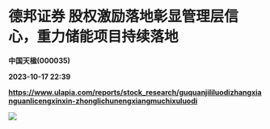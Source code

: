 # 德邦证券 股权激励落地彰显管理层信心，重力储能项目持续落地
**中国天楹(000035)**

**2023-10-17 22:39**

**https://www.ulapia.com/reports/stock_research/guquanjililuodizhangxianguanlicengxinxin-zhonglichunengxiangmuchixuluodi**

![](https://img.ulapia.com/thumbnails/stock_research/20231017/H3_AP202310171601747546_1.jpg)